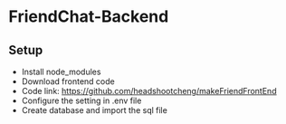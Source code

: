# FriendChat-Backend

## Setup
- Install node_modules
- Download frontend code
- Code link: https://github.com/headshootcheng/makeFriendFrontEnd
- Configure the setting in .env file
- Create database and import the sql file
